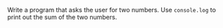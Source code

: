 Write a program that asks the user for two numbers. Use `console.log` to print out the sum of the two numbers.
